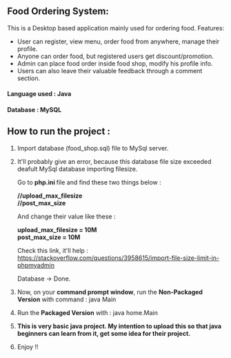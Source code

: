 <h2> Food Ordering System: </h2>

This is a Desktop based application mainly used for ordering food.
Features: 
* User can register, view menu, order food from anywhere, manage their profile.
* Anyone can order food, but registered users get discount/promotion.
* Admin can place food order inside food shop, modify his profile info.
* Users can also leave their valuable feedback through a comment section.

<h4> Language used              : Java </h4>

<h4> Database                        : MySQL </h4>

<h2> How to run the project : </h2>

1. Import database (food_shop.sql) file to MySql server.

2. It'll probably give an error, because this database file size exceeded deafult MySql database importing filesize.

    Go to <b> php.ini </b> file and find these two things below : 

     <b>//upload_max_filesize<br/>
     //post_max_size</b>

    And change their value like these :

    <b>upload_max_filesize = 10M<br/>
    post_max_size = 10M</b>

    Check this link, it'll help : https://stackoverflow.com/questions/3958615/import-file-size-limit-in-phpmyadmin

    Database -> Done.

3. Now, on your <b>command prompt window</b>, run the <b>Non-Packaged Version</b> with command : java Main

4. Run the <b>Packaged Version</b> with : java home.Main
5. <b>This is very basic java project. My intention to upload this so that java beginners can learn from it, get some idea for their project.</b>
6. Enjoy !!
